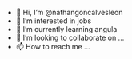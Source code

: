 - 👋 Hi, I’m @nathangoncalvesleon
- 👀 I’m interested in jobs
- 🌱 I’m currently learning angula
- 💞️ I’m looking to collaborate on ...
- 📫 How to reach me ...

<!---
nathangoncalvesleon/nathangoncalvesleon is a ✨ special ✨ repository because its `README.md` (this file) appears on your GitHub profile.
You can click the Preview link to take a look at your changes.
--->
